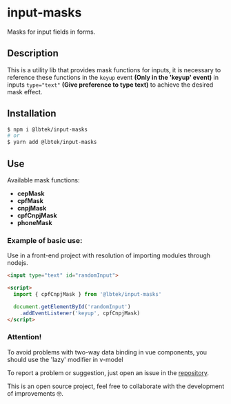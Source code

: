 # input-masks
Masks for input fields in forms.

## Description
This is a utility lib that provides mask functions for inputs, it is necessary to reference these functions in the `keyup` event **(Only in the 'keyup' event)** in inputs `type="text"` **(Give preference to type text)** to achieve the desired mask effect.

## Installation
```bash
$ npm i @lbtek/input-masks
# or
$ yarn add @lbtek/input-masks
```

## Use
Available mask functions:

- **cepMask**
- **cpfMask**
- **cnpjMask**
- **cpfCnpjMask**
- **phoneMask**

### Example of basic use:

Use in a front-end project with resolution of importing modules through nodejs.
```html
<input type="text" id="randomInput">

<script>
  import { cpfCnpjMask } from '@lbtek/input-masks'

  document.getElementById('randomInput')
    .addEventListener('keyup', cpfCnpjMask)
</script>
```

### Attention!

To avoid problems with two-way data binding in vue components, you should use the 'lazy' modifier in v-model

To report a problem or suggestion, just open an issue in the [repository](https://github.com/LBtek/input-masks/issues).

This is an open source project, feel free to collaborate with the development of improvements 🤓.
